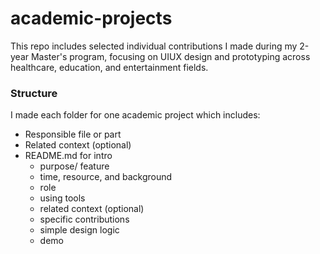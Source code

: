 # academic-projects
This repo includes selected individual contributions I made during my 2-year Master's program, focusing on UIUX design and prototyping across healthcare, education, and entertainment fields.

### Structure
I made each folder for one academic project which includes:
- Responsible file or part
- Related context (optional)
- README.md for intro
    - purpose/ feature
    - time, resource, and background
    - role
    - using tools
    - related context (optional)
    - specific contributions
    - simple design logic
    - demo
